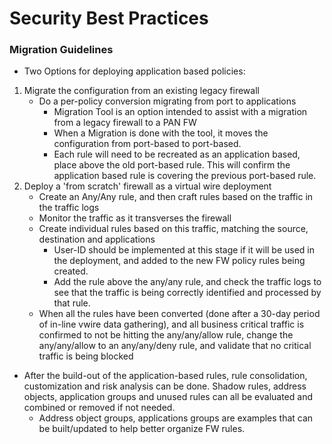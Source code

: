 # Security Best Practices

### Migration Guidelines
* Two Options for deploying application based policies:
1. Migrate the configuration from an existing legacy firewall
    * Do a per-policy conversion migrating from port to applications
        * Migration Tool is an option intended to assist with a migration from a legacy firewall to a PAN FW
        * When a Migration is done with the tool, it moves the configuration from port-based to port-based.
        * Each rule will need to be recreated as an application based, place above the old port-based rule. This will confirm the application based rule is covering the previous port-based rule.
2. Deploy a 'from scratch' firewall as a virtual wire deployment
    * Create an Any/Any rule, and then craft rules based on the traffic in the traffic logs
    * Monitor the traffic as it transverses the firewall
    * Create individual rules based on this traffic, matching the source, destination and applications
        * User-ID should be implemented at this stage if it will be used in the deployment, and added to the new FW policy rules being created.
        * Add the rule above the any/any rule, and check the traffic logs to see that the traffic is being correctly identified and processed by that rule.
    * When all the rules have been converted (done after a 30-day period of in-line vwire data gathering), and all business critical traffic is confirmed to not be hitting the any/any/allow rule, change the any/any/allow to an any/any/deny rule, and validate that no critical traffic is being blocked
* After the build-out of the application-based rules, rule consolidation, customization and risk analysis can be done. Shadow rules, address objects, application groups and unused rules can all be evaluated and combined or removed if not needed.
    * Address object groups, applications groups are examples that can be built/updated to help better organize FW rules.
